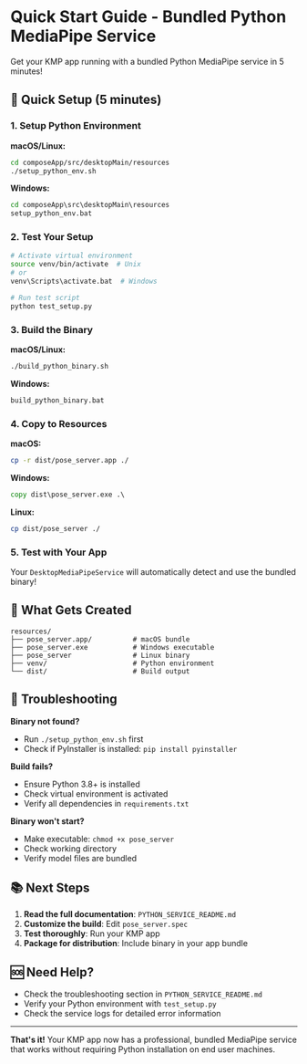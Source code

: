 # Quick Start Guide - Bundled Python MediaPipe Service

Get your KMP app running with a bundled Python MediaPipe service in 5 minutes!

## 🚀 Quick Setup (5 minutes)

### 1. Setup Python Environment

**macOS/Linux:**
```bash
cd composeApp/src/desktopMain/resources
./setup_python_env.sh
```

**Windows:**
```cmd
cd composeApp\src\desktopMain\resources
setup_python_env.bat
```

### 2. Test Your Setup

```bash
# Activate virtual environment
source venv/bin/activate  # Unix
# or
venv\Scripts\activate.bat  # Windows

# Run test script
python test_setup.py
```

### 3. Build the Binary

**macOS/Linux:**
```bash
./build_python_binary.sh
```

**Windows:**
```cmd
build_python_binary.bat
```

### 4. Copy to Resources

**macOS:**
```bash
cp -r dist/pose_server.app ./
```

**Windows:**
```cmd
copy dist\pose_server.exe .\
```

**Linux:**
```bash
cp dist/pose_server ./
```

### 5. Test with Your App

Your `DesktopMediaPipeService` will automatically detect and use the bundled binary!

## 📁 What Gets Created

```
resources/
├── pose_server.app/          # macOS bundle
├── pose_server.exe           # Windows executable  
├── pose_server               # Linux binary
├── venv/                     # Python environment
└── dist/                     # Build output
```

## 🔧 Troubleshooting

**Binary not found?**
- Run `./setup_python_env.sh` first
- Check if PyInstaller is installed: `pip install pyinstaller`

**Build fails?**
- Ensure Python 3.8+ is installed
- Check virtual environment is activated
- Verify all dependencies in `requirements.txt`

**Binary won't start?**
- Make executable: `chmod +x pose_server`
- Check working directory
- Verify model files are bundled

## 📚 Next Steps

1. **Read the full documentation**: `PYTHON_SERVICE_README.md`
2. **Customize the build**: Edit `pose_server.spec`
3. **Test thoroughly**: Run your KMP app
4. **Package for distribution**: Include binary in your app bundle

## 🆘 Need Help?

- Check the troubleshooting section in `PYTHON_SERVICE_README.md`
- Verify your Python environment with `test_setup.py`
- Check the service logs for detailed error information

---

**That's it!** Your KMP app now has a professional, bundled MediaPipe service that works without requiring Python installation on end user machines.
